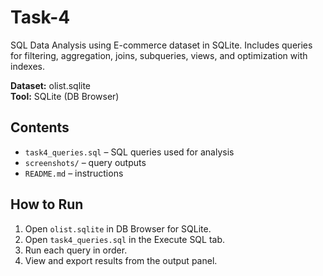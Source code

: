 # Task-4
SQL Data Analysis using E-commerce dataset in SQLite. Includes queries for filtering, aggregation, joins, subqueries, views, and optimization with indexes.

**Dataset:** olist.sqlite  
**Tool:** SQLite (DB Browser)

## Contents
- `task4_queries.sql` – SQL queries used for analysis
- `screenshots/` – query outputs
- `README.md` – instructions

## How to Run
1. Open `olist.sqlite` in DB Browser for SQLite.
2. Open `task4_queries.sql` in the Execute SQL tab.
3. Run each query in order.
4. View and export results from the output panel.
